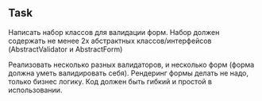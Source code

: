 ## Task

Написать набор классов для валидации форм.
Набор должен содержать не менее 2х абстрактных классов/интерфейсов (AbstractValidator и AbstractForm)

Реализовать несколько разных валидаторов, и несколько форм (форма должна уметь валидировать себя). Рендеринг формы делать не надо, только бизнес логику.
Код должен быть гибкий и простой в использовании.
